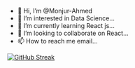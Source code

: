 - 👋 Hi, I’m @Monjur-Ahmed
- 👀 I’m interested in Data Science...
- 🌱 I’m currently learning React js...
- 💞️ I’m looking to collaborate on React...
- 📫 How to reach me email...

<!---
Monjur-Ahmed/Monjur-Ahmed is a ✨ special ✨ repository because its `README.md` (this file) appears on your GitHub profile.
You can click the Preview link to take a look at your changes.
--->

[![GitHub Streak](https://github-readme-streak-stats.herokuapp.com/?user=Monjur-Ahmed)](https://git.io/streak-stats)
